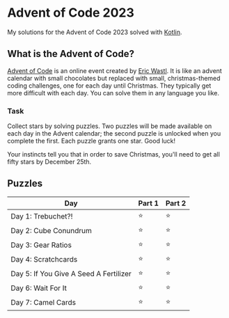 # Advent of Code 2023

My solutions for the Advent of Code 2023 solved with [Kotlin](https://kotlinlang.org/).

## What is the Advent of Code?

[Advent of Code](https://adventofcode.com/2021) is an online event created
by [Eric Wastl](https://twitter.com/ericwastl). It is like an advent calendar with small chocolates but replaced with
small, christmas-themed coding challenges, one for each day until Christmas. They typically get more difficult with each
day. You can solve them in any language you like.

### Task

Collect stars by solving puzzles. Two puzzles will be made available on each day in the Advent calendar; the second
puzzle is unlocked when you complete the first. Each puzzle grants one star. Good luck!

Your instincts tell you that in order to save Christmas, you'll need to get all fifty stars by December 25th.

## Puzzles

| Day                                    | Part 1 | Part 2 |
|----------------------------------------|--------|--------|
| Day 1: Trebuchet?!                     | ⭐      | ⭐      |
| Day 2: Cube Conundrum                  | ⭐      | ⭐      |
| Day 3: Gear Ratios                     | ⭐      | ⭐      |
| Day 4: Scratchcards                    | ⭐      | ⭐      |
| Day 5: If You Give A Seed A Fertilizer | ⭐      | ⭐      |
| Day 6: Wait For It                     | ⭐      | ⭐      |
| Day 7: Camel Cards                     | ⭐      | ⭐      |
